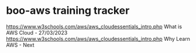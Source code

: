 # boo-aws training tracker
https://www.w3schools.com/aws/aws_cloudessentials_intro.php What is AWS Cloud - 27/03/2023
https://www.w3schools.com/aws/aws_cloudessentials_intro.php Why Learn AWS - Next
